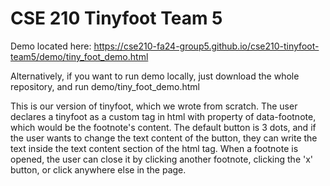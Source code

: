 # CSE 210 Tinyfoot Team 5

Demo located here: https://cse210-fa24-group5.github.io/cse210-tinyfoot-team5/demo/tiny_foot_demo.html

Alternatively, if you want to run demo locally, just download the whole repository, and run demo/tiny_foot_demo.html

This is our version of tinyfoot, which we wrote from scratch. The user declares a tinyfoot as a <tiny-foot> custom tag in html with property of data-footnote, which would be the footnote's content. The default button is 3 dots, and if the user wants to change the text content of the button, they can write the text inside the text content section of the html tag. When a footnote is opened, the user can close it by clicking another footnote, clicking the 'x' button, or click anywhere else in the page.
